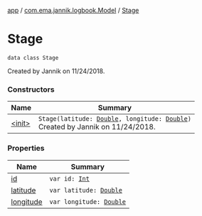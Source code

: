 [app](../../index.md) / [com.ema.jannik.logbook.Model](../index.md) / [Stage](./index.md)

# Stage

`data class Stage`

Created by Jannik on 11/24/2018.

### Constructors

| Name | Summary |
|---|---|
| [&lt;init&gt;](-init-.md) | `Stage(latitude: `[`Double`](https://kotlinlang.org/api/latest/jvm/stdlib/kotlin/-double/index.html)`, longitude: `[`Double`](https://kotlinlang.org/api/latest/jvm/stdlib/kotlin/-double/index.html)`)`<br>Created by Jannik on 11/24/2018. |

### Properties

| Name | Summary |
|---|---|
| [id](id.md) | `var id: `[`Int`](https://kotlinlang.org/api/latest/jvm/stdlib/kotlin/-int/index.html) |
| [latitude](latitude.md) | `var latitude: `[`Double`](https://kotlinlang.org/api/latest/jvm/stdlib/kotlin/-double/index.html) |
| [longitude](longitude.md) | `var longitude: `[`Double`](https://kotlinlang.org/api/latest/jvm/stdlib/kotlin/-double/index.html) |
